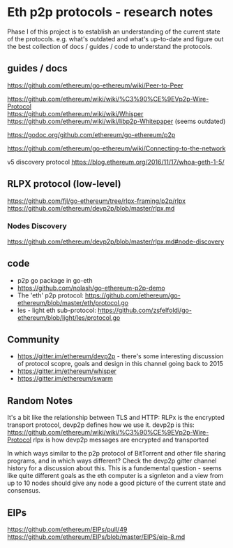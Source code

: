 # Eth p2p protocols - research notes

Phase I of this project is to establish an understanding of the current state of the protocols. e.g. what's outdated and what's up-to-date and figure out the best collection of docs / guides / code to understand the protocols.

## guides / docs

https://github.com/ethereum/go-ethereum/wiki/Peer-to-Peer   

https://github.com/ethereum/wiki/wiki/%C3%90%CE%9EVp2p-Wire-Protocol   
https://github.com/ethereum/wiki/wiki/Whisper   
https://github.com/ethereum/wiki/wiki/libp2p-Whitepaper (seems outdated)  

https://godoc.org/github.com/ethereum/go-ethereum/p2p   

https://github.com/ethereum/go-ethereum/wiki/Connecting-to-the-network   

v5 discovery protocol
https://blog.ethereum.org/2016/11/17/whoa-geth-1-5/   

## RLPX protocol (low-level)
https://github.com/fjl/go-ethereum/tree/rlpx-framing/p2p/rlpx
https://github.com/ethereum/devp2p/blob/master/rlpx.md

### Nodes Discovery
https://github.com/ethereum/devp2p/blob/master/rlpx.md#node-discovery   

## code
- p2p go package in go-eth
- https://github.com/nolash/go-ethereum-p2p-demo
- The 'eth' p2p protocol: https://github.com/ethereum/go-ethereum/blob/master/eth/protocol.go
- les - light eth sub-protocol: https://github.com/zsfelfoldi/go-ethereum/blob/light/les/protocol.go 

## Community
- https://gitter.im/ethereum/devp2p - there's some interesting discussion of protocol scopre, goals and design in this channel going back to 2015
- https://gitter.im/ethereum/whisper
- https://gitter.im/ethereum/swarm

## Random Notes
It's a bit like the relationship between TLS and HTTP: RLPx is the encrypted transport protocol, devp2p defines how we use it.
devp2p is this: https://github.com/ethereum/wiki/wiki/%C3%90%CE%9EVp2p-Wire-Protocol
rlpx is how devp2p messages are encrypted and transported

In which ways similar to the p2p protocol of BitTorrent and other file sharing programs,
and in which ways different? Check the devp2p gitter channel history for a discussion about this. This is a fundemental question - seems like quite different goals as the eth computer is a signleton and a view from up to 10 nodes should give any node a good picture of the current state and consensus.

## EIPs

https://github.com/ethereum/EIPs/pull/49  
https://github.com/ethereum/EIPs/blob/master/EIPS/eip-8.md



